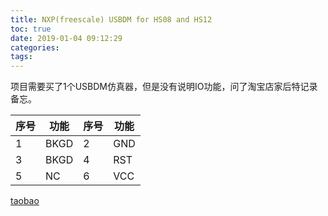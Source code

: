 ```yaml
---
title: NXP(freescale) USBDM for HS08 and HS12
toc: true
date: 2019-01-04 09:12:29
categories:
tags:
---
```


项目需要买了1个USBDM仿真器，但是没有说明IO功能，问了淘宝店家后特记录备忘。  

|序号|功能|序号|功能| 
|---|---|---|---| 
|1|BKGD|2|GND| 
|3|BKGD|4|RST| 
|5|NC|6|VCC| 

[taobao](https://item.taobao.com/item.htm?spm=a1z09.2.0.0.7e432e8dlokL8y&id=563639288303&_u=44l82007830)
